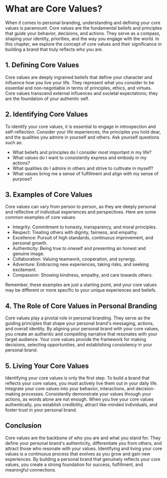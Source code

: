 # What are Core Values?

When it comes to personal branding, understanding and defining your core values is paramount. Core values are the fundamental beliefs and principles that guide your behavior, decisions, and actions. They serve as a compass, shaping your identity, priorities, and the way you engage with the world. In this chapter, we explore the concept of core values and their significance in building a brand that truly reflects who you are.

## 1\. Defining Core Values

Core values are deeply ingrained beliefs that define your character and influence how you live your life. They represent what you consider to be essential and non-negotiable in terms of principles, ethics, and virtues. Core values transcend external influences and societal expectations; they are the foundation of your authentic self.

## 2\. Identifying Core Values

To identify your core values, it is essential to engage in introspection and self-reflection. Consider your life experiences, the principles you hold dear, and the qualities you admire in yourself and others. Ask yourself questions such as:

- What beliefs and principles do I consider most important in my life?
- What values do I want to consistently express and embody in my actions?
- What qualities do I admire in others and strive to cultivate in myself?
- What values bring me a sense of fulfillment and align with my sense of purpose?

## 3\. Examples of Core Values

Core values can vary from person to person, as they are deeply personal and reflective of individual experiences and perspectives. Here are some common examples of core values:

- Integrity: Commitment to honesty, transparency, and moral principles.
- Respect: Treating others with dignity, fairness, and empathy.
- Excellence: Pursuit of high standards, continuous improvement, and personal growth.
- Authenticity: Being true to oneself and presenting an honest and genuine image.
- Collaboration: Valuing teamwork, cooperation, and synergy.
- Adventure: Embracing new experiences, taking risks, and seeking excitement.
- Compassion: Showing kindness, empathy, and care towards others.

Remember, these examples are just a starting point, and your core values may be different or more specific to your unique experiences and beliefs.

## 4\. The Role of Core Values in Personal Branding

Core values play a pivotal role in personal branding. They serve as the guiding principles that shape your personal brand's messaging, actions, and overall identity. By aligning your personal brand with your core values, you create an authentic and compelling narrative that resonates with your target audience. Your core values provide the framework for making decisions, selecting opportunities, and establishing consistency in your personal brand.

## 5\. Living Your Core Values

Identifying your core values is only the first step. To build a brand that reflects your core values, you must actively live them out in your daily life. Integrate your core values into your behavior, interactions, and decision-making processes. Consistently demonstrate your values through your actions, as words alone are not enough. When you live your core values authentically, you establish credibility, attract like-minded individuals, and foster trust in your personal brand.

## Conclusion

Core values are the backbone of who you are and what you stand for. They define your personal brand's authenticity, differentiate you from others, and attract those who resonate with your values. Identifying and living your core values is a continuous process that evolves as you grow and gain new experiences. By building a personal brand that genuinely reflects your core values, you create a strong foundation for success, fulfillment, and meaningful connections.
